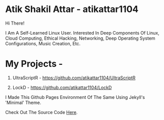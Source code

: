 # Atik Shakil Attar - atikattar1104
Hi There!

I Am A Self-Learned Linux User. Interested In Deep Components Of Linux, Cloud Computing, Ethical Hacking, Networking, Deep Operating System Configurations, Music Creation, Etc.

# My Projects - 

1. UltraScriptR - https://github.com/atikattar1104/UltraScriptR

2. LockD - https://github.com/atikattar1104/LockD

I Made This Github Pages Environment Of The Same Using Jekyll's 'Minimal' Theme.

Check Out The Source Code [Here](https://github.com/atikattar1104/atikattar1104).
